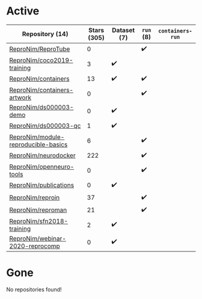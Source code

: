 # Active
| Repository (14) | Stars (305) | Dataset (7) | `run` (8) | `containers-run` |
| --- | --- | --- | --- | --- |
| [ReproNim/ReproTube](https://github.com/ReproNim/ReproTube) | 0 |  | :heavy_check_mark: |  |
| [ReproNim/coco2019-training](https://github.com/ReproNim/coco2019-training) | 3 | :heavy_check_mark: |  |  |
| [ReproNim/containers](https://github.com/ReproNim/containers) | 13 | :heavy_check_mark: | :heavy_check_mark: |  |
| [ReproNim/containers-artwork](https://github.com/ReproNim/containers-artwork) | 0 |  | :heavy_check_mark: |  |
| [ReproNim/ds000003-demo](https://github.com/ReproNim/ds000003-demo) | 0 | :heavy_check_mark: |  |  |
| [ReproNim/ds000003-qc](https://github.com/ReproNim/ds000003-qc) | 1 | :heavy_check_mark: |  |  |
| [ReproNim/module-reproducible-basics](https://github.com/ReproNim/module-reproducible-basics) | 6 |  | :heavy_check_mark: |  |
| [ReproNim/neurodocker](https://github.com/ReproNim/neurodocker) | 222 |  | :heavy_check_mark: |  |
| [ReproNim/openneuro-tools](https://github.com/ReproNim/openneuro-tools) | 0 |  | :heavy_check_mark: |  |
| [ReproNim/publications](https://github.com/ReproNim/publications) | 0 | :heavy_check_mark: |  |  |
| [ReproNim/reproin](https://github.com/ReproNim/reproin) | 37 |  | :heavy_check_mark: |  |
| [ReproNim/reproman](https://github.com/ReproNim/reproman) | 21 |  | :heavy_check_mark: |  |
| [ReproNim/sfn2018-training](https://github.com/ReproNim/sfn2018-training) | 2 | :heavy_check_mark: |  |  |
| [ReproNim/webinar-2020-reprocomp](https://github.com/ReproNim/webinar-2020-reprocomp) | 0 | :heavy_check_mark: |  |  |

# Gone
No repositories found!
